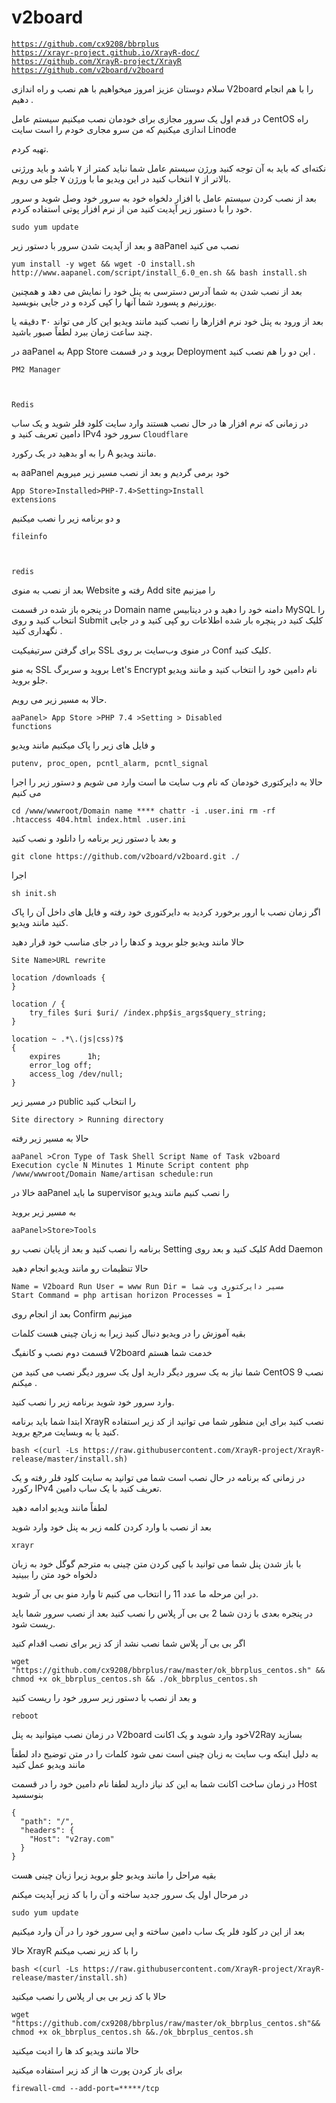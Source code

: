 # v2board
<code>https://github.com/cx9208/bbrplus
https://xrayr-project.github.io/XrayR-doc/
https://github.com/XrayR-project/XrayR
https://github.com/v2board/v2board</code>


سلام دوستان عزیز امروز میخواهیم با هم نصب و راه اندازی V2board را با هم انجام دهیم .

در قدم اول یک سرور مجازی برای خودمان نصب میکنیم  سیستم عامل CentOS  راه اندازی میکنیم که من سرو مجاری خودم را است سایت 
Linode

تهیه کردم.

نکته‌ای که باید به آن توجه کنید ورژن سیستم عامل شما نباید کمتر از ۷ باشد و باید ورژنی بالاتر از ۷ انتخاب کنید در این ویدیو ما با ورژن ۷ جلو می رویم.

بعد از نصب کردن سیستم عامل با افزار دلخواه خود به سرور خود وصل شوید و سرور خود را با دستور زیر آپدیت کنید من از نرم افزار پوتی استفاده کردم.

<pre class="notranslate"><code>sudo yum update</code></pre>

و بعد از آپدیت شدن سرور با دستور زیر aaPanel نصب می کنید

<pre class="notranslate"><code>yum install -y wget && wget -O install.sh http://www.aapanel.com/script/install_6.0_en.sh && bash install.sh
</code></pre>

بعد از نصب شدن به شما آدرس دسترسی به پنل خود را نمایش می دهد و همچنین یوزرنیم و پسورد شما آنها را کپی کرده و در جایی بنویسید.

بعد از ورود به پنل خود نرم افزارها را نصب کنید مانند ویدیو این کار می تواند ۳۰ دقیقه یا چند ساعت زمان ببرد لطفاً صبور باشید.

در aaPanel  به App Store بروید و در قسمت Deployment این دو را هم نصب کنید .

<code>PM2 Manager

Redis</code>

در زمانی که نرم افزار ها در حال نصب هستند وارد سایت کلود فلر شوید و یک ساب دامین تعریف کنید و IPv4 سرور خود 
<code>Cloudflare</code>

را به او بدهید در یک رکورد A مانند ویدیو.

به  aaPanel  خود برمی گردیم  و بعد از نصب مسیر زیر میرویم

<code>App Store>Installed>PHP-7.4>Setting>Install extensions</code>

و دو برنامه زیر را نصب میکنیم

<code>fileinfo

redis</code>

بعد از نصب به منوی Website رفته و Add site را میزنیم

در پنجره باز شده در قسمت Domain name دامنه خود را دهید و در دیتابیس MySQL را انتخاب کنید و روی Submit کلیک کنید در پنچره بار شده اطلاعات رو کپی کنید و در جایی نگهداری کنید .

برای گرفتن سرتیفیکیت SSL در منوی وب‌سایت بر روی  Conf کلیک کنید.

به منو SSL بروید و سربرگ Let's Encrypt نام دامین خود را انتخاب کنید و مانند ویدیو جلو بروید.

حالا به مسیر زیر می رویم.

<code>aaPanel> App Store >PHP 7.4 >Setting > Disabled functions</code>

و فایل های زیر را پاک میکنیم مانند ویدیو 

<code>putenv, proc_open, pcntl_alarm, pcntl_signal</code>

حالا به دایرکتوری خودمان که نام وب سایت ما است وارد می شویم و دستور زیر را اجرا می کنیم

<code>cd /www/wwwroot/Domain name ****
chattr -i .user.ini
rm -rf .htaccess 404.html index.html .user.ini</code>

و بعد با دستور زیر برنامه را دانلود و نصب کنید 

<pre class="notranslate"><code>git clone https://github.com/v2board/v2board.git ./</code></pre>
اجرا

<pre class="notranslate"><code>sh init.sh</code></pre>
اگر زمان نصب با ارور برخورد کردید به دایرکتوری خود رفته و فایل های داخل آن را پاک کنید مانند ویدیو.

حالا مانند ویدیو جلو بروید و کدها را در جای مناسب خود قرار دهید

<code>Site Name>URL rewrite</code>

<pre class="notranslate"><code>location /downloads {
}

location / {  
    try_files $uri $uri/ /index.php$is_args$query_string;  
}

location ~ .*\.(js|css)?$
{
    expires      1h;
    error_log off;
    access_log /dev/null; 
}</code></pre>
    
در مسیر زیر public را انتخاب کنید 

<code>Site directory > Running directory</code>

حالا به مسیر زیر رفته

<code>aaPanel >Cron
Type of Task  Shell Script
 Name of Task  v2board
Execution cycle  N Minutes 1 Minute
Script content 
php /www/wwwroot/ِDomain Name/artisan schedule:run</code>

خالا در aaPanel ما باید supervisor را نصب کنیم مانند ویدیو 

به مسیر زیر بروید 

<code>aaPanel>Store>Tools</code>

برنامه را نصب کنید و بعد از پایان نصب رو Setting کلیک کنید و بعد روی Add Daemon

حالا تنظیمات رو مانند ویدیو انجام دهید 

<code>Name = V2board
Run User = www
Run Dir =  مسیر دایرکتوری وب شما
Start Command = php artisan horizon
Processes = 1</code>

بعد از انجام روی Confirm میزنیم 

بقیه آموزش را در ویدیو دنبال کنید زیرا به زبان چینی هست کلمات


قسمت دوم نصب و کانفیگ V2board  خدمت شما هستم

شما نیاز به یک سرور دیگر دارید اول یک سرور دیگر نصب می کنید  من CentOS 9  نصب میکنم .

وارد سرور خود شوید برنامه زیر را نصب کنید.

ابتدا شما باید برنامه XrayR نصب کنید برای این منظور شما می توانید از کد زیر استفاده کنید یا به وبسایت مرجع بروید.



<pre class="notranslate"><code>bash <(curl -Ls https://raw.githubusercontent.com/XrayR-project/XrayR-release/master/install.sh)</code></pre>

در زمانی که برنامه در حال نصب است شما می توانید به سایت کلود فلر رفته و یک رکورد IPv4   تعریف کنید با یک ساب دامین.

لطفاً مانند ویدیو ادامه دهید

بعد از نصب با وارد کردن کلمه زیر به پنل خود وارد شوید

<code>xrayr</code>

با باز شدن پنل شما می توانید با کپی کردن متن چینی به مترجم گوگل خود به زبان دلخواه خود متن را ببینید

در این مرحله ما عدد 11 را انتخاب می کنیم تا وارد منو  بی بی آر  شوید.

در پنجره بعدی با زدن شما 2   بی بی آر پلاس را نصب کنید بعد از نصب سرور شما باید ریست شود.

اگر بی بی آر پلاس شما نصب نشد از کد زیر برای نصب اقدام کنید 

<pre class="notranslate"><code>wget "https://github.com/cx9208/bbrplus/raw/master/ok_bbrplus_centos.sh" && chmod +x ok_bbrplus_centos.sh && ./ok_bbrplus_centos.sh</code></pre>

و بعد از نصب با دستور زیر سرور خود را ریست کنید

<code>reboot</code>

در زمان نصب میتوانید به پنل V2board  خود وارد شوید و یک اکانتV2Ray بسازید

به دلیل اینکه وب سایت به زبان چینی است نمی شود کلمات را در متن توضیح داد لطفاً مانند ویدیو عمل کنید

در زمان ساخت اکانت شما به این کد نیاز دارید لطفا نام دامین خود را در قسمت Host بنوسسید


<pre class="notranslate"><code>{
  "path": "/",
  "headers": {
    "Host": "v2ray.com"
  }
}
</code></pre>


بقیه مراحل را مانند ویدیو جلو بروید  زیرا زبان چینی هست

در مرحال اول یک سرور جدید ساخته و آن را با کد زیر آپدیت میکنم 

<pre class="notranslate"><code>sudo yum update</code></pre>

بعد از این در کلود فلر یک ساب دامین ساخته و اپی سرور خود را در آن وارد میکنیم 

حالا XrayR را با کد زیر نصب میکنم 

<pre class="notranslate"><code>bash <(curl -Ls https://raw.githubusercontent.com/XrayR-project/XrayR-release/master/install.sh)</code></pre>

حالا با کد زیر بی بی ار پلاس را نصب میکنید 

<pre class="notranslate"><code>wget "https://github.com/cx9208/bbrplus/raw/master/ok_bbrplus_centos.sh"&& chmod +x ok_bbrplus_centos.sh &&./ok_bbrplus_centos.sh</code></pre>


حالا مانند ویدیو کد ها را ادیت میکنید 



برای باز کردن پورت ها از کد زیر استفاده میکنید 

<pre class="notranslate"><code>firewall-cmd --add-port=*****/tcp<code></pre> 
